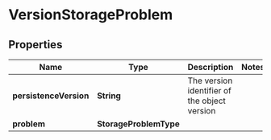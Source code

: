 

# VersionStorageProblem


## Properties

Name | Type | Description | Notes
------------ | ------------- | ------------- | -------------
**persistenceVersion** | **String** | The version identifier of the object version | 
**problem** | **StorageProblemType** |  | 



